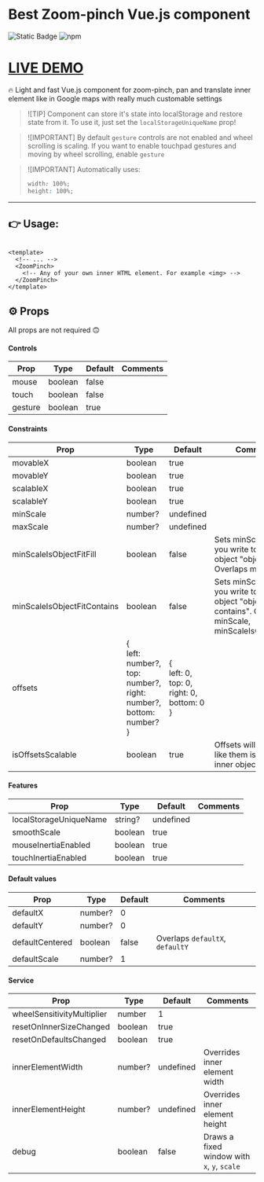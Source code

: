 # Best Zoom-pinch Vue.js component

![Static Badge](https://img.shields.io/badge/Vue.js-components-green)
![npm](https://img.shields.io/npm/dt/%40sergtyapkin%2Fvue3-zoompinch)

# [LIVE DEMO](https://sergtyapkin.github.io/vue3-zoompinch/)

🔥 Light and fast Vue.js component for zoom-pinch, pan and translate inner element like in Google maps with really
much customable settings

> ![TIP]
> Component can store it's state into localStorage and restore state from it.
> To use it, just set the `localStorageUniqueName` prop!

> ![IMPORTANT]
> By default `gesture` controls are not enabled and wheel scrolling is scaling.
> If you want to enable touchpad gestures and moving by wheel scrolling, enable `gesture`

> ![IMPORTANT]
> Automatically uses:
> ```CSS
> width: 100%;
> height: 100%;
> ```
----

## 👉 Usage:

```VUE

<template>
  <!-- ... -->
  <ZoomPinch>
    <!-- Any of your own inner HTML element. For example <img> -->
  </ZoomPinch>
</template>
```

## ⚙️ Props

All props are not required 🙃

#### Controls

| Prop    | Type    | Default | Comments |
|---------|---------|---------|----------|
| mouse   | boolean | false   |          |
| touch   | boolean | false   |          |
| gesture | boolean | true    |          |

#### Constraints

| Prop                        | Type                                                                                     | Default                                                         | Comments                                                                                                           |
|-----------------------------|------------------------------------------------------------------------------------------|-----------------------------------------------------------------|--------------------------------------------------------------------------------------------------------------------|
| movableX                    | boolean                                                                                  | true                                                            |                                                                                                                    |
| movableY                    | boolean                                                                                  | true                                                            |                                                                                                                    |
| scalableX                   | boolean                                                                                  | true                                                            |                                                                                                                    |
| scalableY                   | boolean                                                                                  | true                                                            |                                                                                                                    |
| minScale                    | number?                                                                                  | undefined                                                       |                                                                                                                    |
| maxScale                    | number?                                                                                  | undefined                                                       |                                                                                                                    |
| minScaleIsObjectFitFill     | boolean                                                                                  | false                                                           | Sets minScale as like you write to inner object "object-fit: fill". Overlaps minScale                              |
| minScaleIsObjectFitContains | boolean                                                                                  | false                                                           | Sets minScale as like you write to inner object "object-fit: contains". Overlaps minScale, minScaleIsObjectFitFill |
| offsets                     | {<br/> left: number?,<br/> top: number?,<br/> right: number?,<br/> bottom: number?<br/>} | {<br/>left: 0,<br/> top: 0,<br/> right: 0,<br/> bottom: 0<br/>} |                                                                                                                    |
| isOffsetsScalable           | boolean                                                                                  | true                                                            | Offsets will scales as like them is a part of inner object                                                         |

#### Features

| Prop                   | Type    | Default   | Comments |
|------------------------|---------|-----------|----------|
| localStorageUniqueName | string? | undefined |          |
| smoothScale            | boolean | true      |          |
| mouseInertiaEnabled    | boolean | true      |          |
| touchInertiaEnabled    | boolean | true      |          |

#### Default values

| Prop            | Type    | Default | Comments                        |
|-----------------|---------|---------|---------------------------------|
| defaultX        | number? | 0       |                                 |
| defaultY        | number? | 0       |                                 |
| defaultCentered | boolean | false   | Overlaps `defaultX`, `defaultY` |
| defaultScale    | number? | 1       |                                 |

#### Service

| Prop                       | Type    | Default   | Comments                                    |
|----------------------------|---------|-----------|---------------------------------------------|
| wheelSensitivityMultiplier | number  | 1         |                                             |
| resetOnInnerSizeChanged    | boolean | true      |                                             |
| resetOnDefaultsChanged     | boolean | true      |                                             |
| innerElementWidth          | number? | undefined | Overrides inner element width               |
| innerElementHeight         | number? | undefined | Overrides inner element height              |
| debug                      | boolean | false     | Draws a fixed window with `x`, `y`, `scale` |


